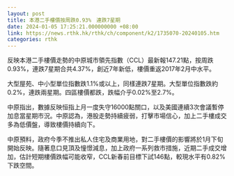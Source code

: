```yaml
---
layout: post
title: 本港二手樓價按周跌0.93%　連跌7星期
date: 2024-01-05 17:25:21.000000000 +08:00
link: https://news.rthk.hk/rthk/ch/component/k2/1735070-20240105.htm
categories: rthk
---
```


反映本港二手樓價走勢的中原城市領先指數（CCL）最新報147.21點，按周跌0.93%，連跌7星期合共4.37%，創近7年新低，樓價重返2017年2月中水平。

大型屋苑、中小型單位指數跌1.1%或以上，同樣連跌7星期。大型單位指數跌約0.2%，連跌兩星期。四區樓價都跌，跌幅介乎0.02%至2.7%。

中原指出，數據反映恒指上月一度失守16000點關口，以及美國連續3次會議暫停加息當星期市況。中原認為，港股走勢持續疲弱，打擊市場信心，加上二手樓成交多為低價盤，導致樓價持續向下。

中原預料，政府今季不推出私人住宅及商業用地，對二手樓價的影響將於1月下旬開始反映。隨著息口見頂及憧憬減息，加上政府一系列救市措施，近期二手成交增加，估計短期樓價跌幅可能收窄，CCL新春前目標下試146點，較現水平有0.82%下跌空間。
